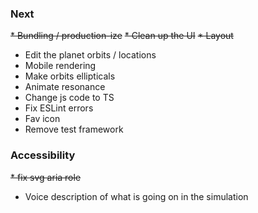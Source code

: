 ### Next 
~~* Bundling / production-ize~~ 
~~* Clean up the UI~~ 
  ~~* Layout~~ 
  * Edit the planet orbits / locations 
  * Mobile rendering 
* Make orbits ellipticals 
* Animate resonance
* Change js code to TS
* Fix ESLint errors 
* Fav icon 
* Remove test framework

### Accessibility
~~* fix svg aria role~~ 
* Voice description of what is going on in the simulation

